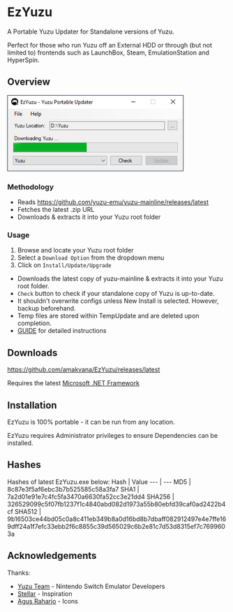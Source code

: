 # EzYuzu
A Portable Yuzu Updater for Standalone versions of Yuzu. 

Perfect for those who run Yuzu off an External HDD or through (but not limited to) frontends  such as LaunchBox, Steam, EmulationStation and HyperSpin.   

## Overview
![EzYuzu](images/ezyuzu.png)

### Methodology 
* Reads https://github.com/yuzu-emu/yuzu-mainline/releases/latest
* Fetches the latest .zip URL
* Downloads & extracts it into your Yuzu root folder

### Usage 
1. Browse and locate your Yuzu root folder
2. Select a `Download Option` from the dropdown menu
3. Click on ```Install/Update/Upgrade``` 

* Downloads the latest copy of yuzu-mainline & extracts it into your Yuzu root folder.
* `Check` button to check if your standalone copy of Yuzu is up-to-date.
* It shouldn't overwrite configs unless New Install is selected. However, backup beforehand. 
* Temp files are stored within TempUpdate and are deleted upon completion.
* [GUIDE](https://github.com/amakvana/EzYuzu/blob/master/GUIDE.md) for detailed instructions

## Downloads
https://github.com/amakvana/EzYuzu/releases/latest

Requires the latest [Microsoft .NET Framework](https://go.microsoft.com/fwlink/?linkid=2088631)

## Installation
EzYuzu is 100% portable - it can be run from any location.

EzYuzu requires Administrator privileges to ensure Dependencies can be installed.

## Hashes 
Hashes of latest EzYuzu.exe below: 
Hash | Value
--- | ---
MD5 | 8c87e3f5af6ebc3b7b525585c58a3fa7
SHA1 | 7a2d01e91e7c4fc5fa3470a6630fa52cc3e21dd4
SHA256 | 326529099c5f07fb1237f1c4840abd082d1973a55b80ebfd39caf0ad2422b4cf
SHA512 | 9b16503ce44bd05c0a8c411eb349b8a0d16bd8b7dbaff082912497e4e7ffe169dff24a1f7efc33ebb2f6c8855c39d565029c6b2e81c7d53d8315ef7c7699603a

## Acknowledgements
Thanks:
* [Yuzu Team](https://yuzu-emu.org/) - Nintendo Switch Emulator Developers 
* [Stellar](https://github.com/StellarUpdater/Stellar) - Inspiration
* [Agus Raharjo](https://www.iconfinder.com/agusraharj) - Icons

